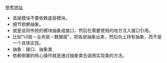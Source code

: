 [参考地址](https://realm.io/cn/news/donn-felker-solid-part-5/)  
- 高层模块不要依赖底层模块。
- 细节依赖抽象。  
- 就是说将传统的模块抽象成接口，然后在需要使用的地方注入接口引用。  
- 比如"UI层－业务层－数据层"，把各层抽象出来，然后向上持有抽象，而不是一个具体实现。
- 抽象：接口、抽象类
- 依赖倒置的核心操作就是通过抽象类去调用实现类的方法。